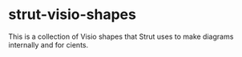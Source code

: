 # strut-visio-shapes
This is a collection of Visio shapes that Strut uses to make diagrams internally and for cients.